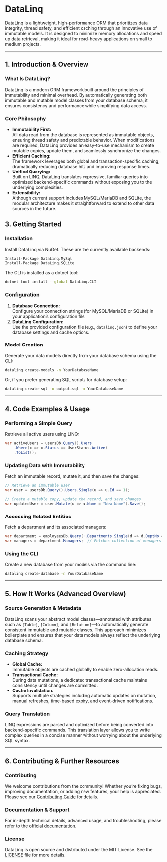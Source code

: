 # DataLinq

DataLinq is a lightweight, high-performance ORM that prioritizes data integrity, thread safety, and efficient caching through an innovative use of immutable models. It is designed to minimize memory allocations and speed up data retrieval, making it ideal for read-heavy applications on small to medium projects.

---

## 1. Introduction & Overview

### What Is DataLinq?
DataLinq is a modern ORM framework built around the principles of immutability and minimal overhead. By automatically generating both immutable and mutable model classes from your database schema, it ensures consistency and performance while simplifying data access.

### Core Philosophy
- **Immutability First:**  
  All data read from the database is represented as immutable objects, ensuring thread safety and predictable behavior. When modifications are required, DataLinq provides an easy-to-use mechanism to create mutable copies, update them, and seamlessly synchronize the changes.
- **Efficient Caching:**  
  The framework leverages both global and transaction-specific caching, dramatically reducing database hits and improving response times.
- **Unified Querying:**  
  Built on LINQ, DataLinq translates expressive, familiar queries into optimized backend-specific commands without exposing you to the underlying complexities.
- **Extensibility:**  
  Although current support includes MySQL/MariaDB and SQLite, the modular architecture makes it straightforward to extend to other data sources in the future.


## 3. Getting Started

### Installation
Install DataLinq via NuGet. These are the currently available backends:

```bash
Install-Package DataLinq.MySql
Install-Package DataLinq.SQLite
```

The CLI is installed as a dotnet tool:
```bash
dotnet tool install --global DataLinq.CLI
```

### Configuration
1. **Database Connection:**  
   Configure your connection strings (for MySQL/MariaDB or SQLite) in your application’s configuration file.
2. **DataLinq Configuration:**  
   Use the provided configuration file (e.g., `datalinq.json`) to define your database settings and cache options.

### Model Creation
Generate your data models directly from your database schema using the CLI:

```bash
datalinq create-models -n YourDatabaseName
```

Or, if you prefer generating SQL scripts for database setup:

```bash
datalinq create-sql -o output.sql -n YourDatabaseName
```

---

## 4. Code Examples & Usage

### Performing a Simple Query
Retrieve all active users using LINQ:

```csharp
var activeUsers = usersDb.Query().Users
    .Where(x => x.Status == UserStatus.Active)
    .ToList();
```

### Updating Data with Immutability
Fetch an immutable record, mutate it, and then save the changes:

```csharp
// Retrieve an immutable user
var user = usersDb.Query().Users.Single(u => u.Id == 1);

// Create a mutable copy, update the record, and save changes
var updatedUser = user.Mutate(u => u.Name = "New Name").Save();
```

### Accessing Related Entities
Fetch a department and its associated managers:

```csharp
var department = employeesDb.Query().Departments.Single(d => d.DeptNo == "d005");
var managers = department.Managers;  // Fetches collection of managers from cache
```

### Using the CLI
Create a new database from your models via the command line:

```bash
datalinq create-database -n YourDatabaseName
```

---

## 5. How It Works (Advanced Overview)

### Source Generation & Metadata
DataLinq scans your abstract model classes—annotated with attributes such as `[Table]`, `[Column]`, and `[Relation]`—to automatically generate consistent immutable and mutable classes. This approach minimizes boilerplate and ensures that your data models always reflect the underlying database schema.

### Caching Strategy
- **Global Cache:**  
  Immutable objects are cached globally to enable zero-allocation reads.
- **Transactional Cache:**  
  During data mutations, a dedicated transactional cache maintains consistency until changes are committed.
- **Cache Invalidation:**  
  Supports multiple strategies including automatic updates on mutation, manual refreshes, time-based expiry, and event-driven notifications.

### Query Translation
LINQ expressions are parsed and optimized before being converted into backend-specific commands. This translation layer allows you to write complex queries in a concise manner without worrying about the underlying SQL syntax.

---

## 6. Contributing & Further Resources

### Contributing
We welcome contributions from the community! Whether you’re fixing bugs, improving documentation, or adding new features, your help is appreciated. Please see our [Contributing Guide](docs/Contributing.md) for details.

### Documentation & Support
For in-depth technical details, advanced usage, and troubleshooting, please refer to the [official documentation](docs/Index.md).

### License
DataLinq is open source and distributed under the MIT License. See the [LICENSE](LICENSE.md) file for more details.